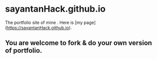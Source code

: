 # sayantanHack.github.io
The portfolio site of mine . Here is [my page] (https://sayantanHack.github.io). 

## You are welcome to fork & do your own version of  portfolio. 

